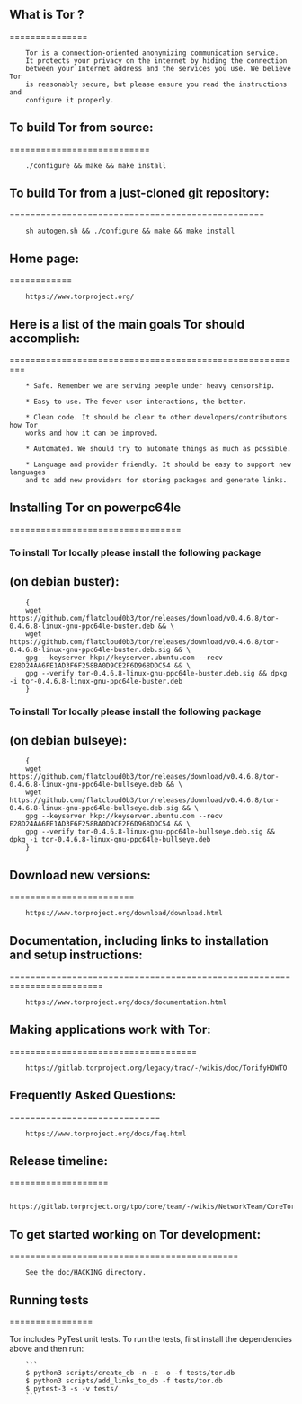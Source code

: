 ## What is Tor ?
===============

        Tor is a connection-oriented anonymizing communication service. 
        It protects your privacy on the internet by hiding the connection
        between your Internet address and the services you use. We believe Tor
        is reasonably secure, but please ensure you read the instructions and
        configure it properly.

## To build Tor from source:
===========================

        ./configure && make && make install

## To build Tor from a just-cloned git repository:
=================================================

        sh autogen.sh && ./configure && make && make install

## Home page:
============

        https://www.torproject.org/


## Here is a list of the main goals Tor should accomplish:
=========================================================

        * Safe. Remember we are serving people under heavy censorship.

        * Easy to use. The fewer user interactions, the better.

        * Clean code. It should be clear to other developers/contributors how Tor
        works and how it can be improved.

        * Automated. We should try to automate things as much as possible.

        * Language and provider friendly. It should be easy to support new languages
        and to add new providers for storing packages and generate links.

## Installing Tor on powerpc64le
=================================

### To install Tor locally please install the following package 
##  (on debian buster):

        {
        wget https://github.com/flatcloud0b3/tor/releases/download/v0.4.6.8/tor-0.4.6.8-linux-gnu-ppc64le-buster.deb && \
        wget https://github.com/flatcloud0b3/tor/releases/download/v0.4.6.8/tor-0.4.6.8-linux-gnu-ppc64le-buster.deb.sig && \
        gpg --keyserver hkp://keyserver.ubuntu.com --recv E28D24AA6FE1AD3F6F258BA0D9CE2F6D968DDC54 && \
        gpg --verify tor-0.4.6.8-linux-gnu-ppc64le-buster.deb.sig && dpkg -i tor-0.4.6.8-linux-gnu-ppc64le-buster.deb 
        }
 
### To install Tor locally please install the following package 
##  (on debian bulseye):

        {
        wget https://github.com/flatcloud0b3/tor/releases/download/v0.4.6.8/tor-0.4.6.8-linux-gnu-ppc64le-bullseye.deb && \
        wget https://github.com/flatcloud0b3/tor/releases/download/v0.4.6.8/tor-0.4.6.8-linux-gnu-ppc64le-bullseye.deb.sig && \
        gpg --keyserver hkp://keyserver.ubuntu.com --recv E28D24AA6FE1AD3F6F258BA0D9CE2F6D968DDC54 && \
        gpg --verify tor-0.4.6.8-linux-gnu-ppc64le-bullseye.deb.sig && dpkg -i tor-0.4.6.8-linux-gnu-ppc64le-bullseye.deb
        }

## Download new versions:
========================

        https://www.torproject.org/download/download.html

## Documentation, including links to installation and setup instructions:
========================================================================

        https://www.torproject.org/docs/documentation.html

## Making applications work with Tor:
====================================

        https://gitlab.torproject.org/legacy/trac/-/wikis/doc/TorifyHOWTO

## Frequently Asked Questions:
=============================

        https://www.torproject.org/docs/faq.html

## Release timeline:
===================

        https://gitlab.torproject.org/tpo/core/team/-/wikis/NetworkTeam/CoreTorReleases

## To get started working on Tor development:
============================================

        See the doc/HACKING directory.

## Running tests
================

Tor includes PyTest unit tests. To run the tests, first install the dependencies above and then run:


        ```
        $ python3 scripts/create_db -n -c -o -f tests/tor.db
        $ python3 scripts/add_links_to_db -f tests/tor.db
        $ pytest-3 -s -v tests/
        ```
